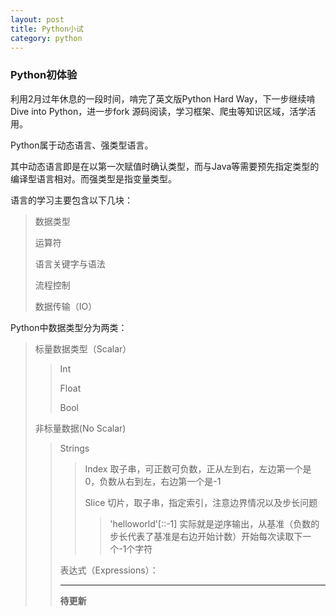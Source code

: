 ```yaml
---
layout: post
title: Python小试
category: python
---
```

### Python初体验
利用2月过年休息的一段时间，啃完了英文版Python Hard Way，下一步继续啃Dive into Python，进一步fork 源码阅读，学习框架、爬虫等知识区域，活学活用。

Python属于动态语言、强类型语言。 

其中动态语言即是在以第一次赋值时确认类型，而与Java等需要预先指定类型的编译型语言相对。而强类型是指变量类型。   

语言的学习主要包含以下几块：

>数据类型
>
>运算符
>
>语言关键字与语法
>
>流程控制
>
>数据传输（IO）  

Python中数据类型分为两类：

>标量数据类型（Scalar）
>
>>Int
>>
>>Float
>>
>>Bool
>
>非标量数据(No Scalar)
>
>>Strings
>>
>>>Index   取子串，可正数可负数，正从左到右，左边第一个是0，负数从右到左，右边第一个是-1
>>>
>>>Slice 切片，取子串，指定索引，注意边界情况以及步长问题
>>>
>>>>'helloworld'[::-1]   实际就是逆序输出，从基准（负数的步长代表了基准是右边开始计数）开始每次读取下一个-1个字符
>>>>
>>表达式（Expressions）：<Object><Oprator><Object>

---

**待更新**